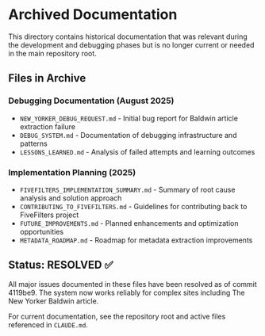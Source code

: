 # Archived Documentation

This directory contains historical documentation that was relevant during the development and debugging phases but is no longer current or needed in the main repository root.

## Files in Archive

### Debugging Documentation (August 2025)
- `NEW_YORKER_DEBUG_REQUEST.md` - Initial bug report for Baldwin article extraction failure
- `DEBUG_SYSTEM.md` - Documentation of debugging infrastructure and patterns  
- `LESSONS_LEARNED.md` - Analysis of failed attempts and learning outcomes

### Implementation Planning (2025)
- `FIVEFILTERS_IMPLEMENTATION_SUMMARY.md` - Summary of root cause analysis and solution approach
- `CONTRIBUTING_TO_FIVEFILTERS.md` - Guidelines for contributing back to FiveFilters project
- `FUTURE_IMPROVEMENTS.md` - Planned enhancements and optimization opportunities
- `METADATA_ROADMAP.md` - Roadmap for metadata extraction improvements

## Status: RESOLVED ✅

All major issues documented in these files have been resolved as of commit 4119be9. The system now works reliably for complex sites including The New Yorker Baldwin article.

For current documentation, see the repository root and active files referenced in `CLAUDE.md`.